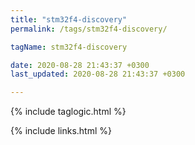 ```yaml
---
title: "stm32f4-discovery"
permalink: /tags/stm32f4-discovery/

tagName: stm32f4-discovery

date: 2020-08-28 21:43:37 +0300
last_updated: 2020-08-28 21:43:37 +0300

---
```


{% include taglogic.html %}

{% include links.html %}
